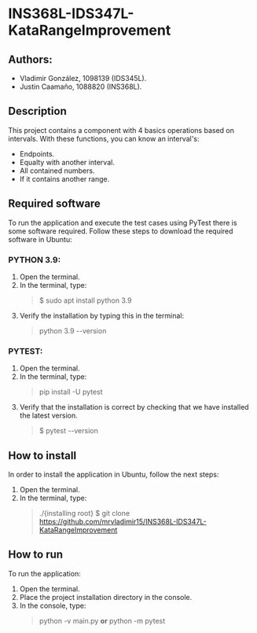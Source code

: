 # INS368L-IDS347L-KataRangeImprovement
## Authors:
* Vladimir González, 1098139 (IDS345L).
* Justin Caamaño, 1088820 (INS368L).

## Description
This project contains a component with 4 basics operations based on intervals. With these functions, you can know an interval's:
* Endpoints.
* Equalty with another interval.
* All contained numbers.
* If it contains another range.

## Required software
To run the application and execute the test cases using PyTest there is some software required. Follow these steps to download the required software in Ubuntu:  
### PYTHON 3.9:
1. Open the terminal. 
2. In the terminal, type:
    > $ sudo apt install python 3.9
3. Verify the installation by typing this in the terminal:
    > python 3.9 --version

### PYTEST:
1. Open the terminal.
2. In the terminal, type:
    > pip install -U pytest
3. Verify that the installation is correct by checking that we have installed the latest version.
    > $ pytest --version


## How to install
In order to install the application in Ubuntu, follow the next steps:  
1. Open the terminal.  
2. In the terminal, type:
    > ./{installing root} $ git clone https://github.com/mrvladimir15/INS368L-IDS347L-KataRangeImprovement

## How to run
To run the application:
1. Open the terminal.
2. Place the project installation directory in the console.
3. In the console, type:
    > python -v main.py **or** python -m pytest
